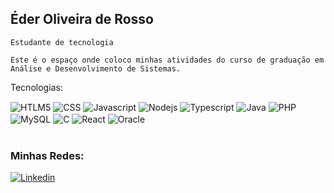 ## Éder Oliveira de Rosso

``
Estudante de tecnologia 
``

`Este é o espaço onde coloco minhas atividades do curso de graduação em Análise e Desenvolvimento de Sistemas.
`

<div style="display: inline_block">
    <p>Tecnologias:</p>
    <img align="center" alt="HTLM5" src="https://img.shields.io/badge/HTML5-E34F26?style=for-the-badge&logo=html5&logoColor=white"/>
    <img align="center" alt="CSS" src="https://img.shields.io/badge/CSS-239120?&style=for-the-badge&logo=css3&logoColor=white"/>
    <img align="center" alt="Javascript" src="https://img.shields.io/badge/JavaScript-F7DF1E?style=for-the-badge&logo=javascript&logoColor=black"/>
    <img align="center" alt="Nodejs" src="https://img.shields.io/badge/Node.js-43853D?style=for-the-badge&logo=node.js&logoColor=white"/>
    <img align="center" alt="Typescript" src="https://img.shields.io/badge/TypeScript-007ACC?style=for-the-badge&logo=typescript&logoColor=white"/>
    <img align="center" alt="Java" src="https://img.shields.io/badge/Java-ED8B00?style=for-the-badge&logo=openjdk&logoColor=white"/>
    <img align="center" alt="PHP" src="https://img.shields.io/badge/PHP-777BB4?style=for-the-badge&logo=php&logoColor=white"/>
    <img align="center" alt="MySQL" src="https://img.shields.io/badge/MySQL-00000F?style=for-the-badge&logo=mysql&logoColor=white"/>
    <img align="center" alt="C" src="https://img.shields.io/badge/C-00599C?style=for-the-badge&logo=c&logoColor=white"/>
    <img align="center" alt="React" src="https://img.shields.io/badge/React-20232A?style=for-the-badge&logo=react&logoColor=61DAFB"/>
    <img align="center" alt="Oracle" src="https://img.shields.io/badge/Oracle-F80000?style=for-the-badge&logo=Oracle&logoColor=white"/>
</div></br>

### Minhas Redes:
[![Linkedin](https://img.shields.io/badge/LinkedIn-0077B5?style=for-the-badge&logo=linkedin&logoColor=white)](https://www.linkedin.com/in/eder-oliveira-de-rosso-716954127/)
